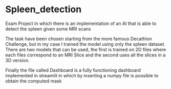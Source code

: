 # Spleen_detection
Exam Project in which there is an implementation of an AI that is able to detect the spleen given some MRI scans

The task have been chosen starting from the more famous Decathlon Challenge, but in my case I trained the model using only the spleen dataset. 
There are two models that can be used, the first is trained on 2D files where each files correspond to an MRI Slice and the second uses all the slices in a 3D version.

Finally the file called Dashboard is a fully functioning dashboard implemented in streamlit in which by inserting a numpy file is possible to obtain the computed mask
